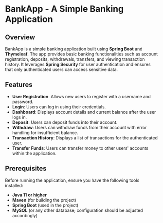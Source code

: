 # BankApp - A Simple Banking Application

## Overview

BankApp is a simple banking application built using **Spring Boot** and **Thymeleaf**. The app provides basic banking functionalities such as account registration, deposits, withdrawals, transfers, and viewing transaction history. It leverages **Spring Security** for user authentication and ensures that only authenticated users can access sensitive data.

## Features

- **User Registration**: Allows new users to register with a username and password.
- **Login**: Users can log in using their credentials.
- **Dashboard**: Displays account details and current balance after the user logs in.
- **Deposit**: Users can deposit funds into their account.
- **Withdraw**: Users can withdraw funds from their account with error handling for insufficient balance.
- **Transaction History**: Displays a list of transactions for the authenticated user.
- **Transfer Funds**: Users can transfer money to other users' accounts within the application.

## Prerequisites

Before running the application, ensure you have the following tools installed:

- **Java 11 or higher**
- **Maven** (for building the project)
- **Spring Boot** (used in the project)
- **MySQL** (or any other database; configuration should be adjusted accordingly)

